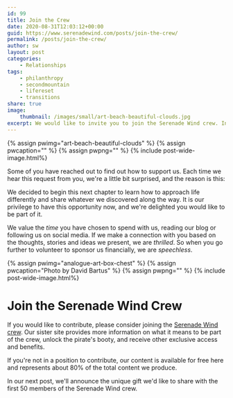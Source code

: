 ```yaml
---
id: 99
title: Join the Crew
date: 2020-08-31T12:03:12+00:00
guid: https://www.serenadewind.com/posts/join-the-crew/
permalink: /posts/join-the-crew/
author: sw
layout: post
categories:
    - Relationships
tags:
    - philanthropy
    - secondmountain
    - lifereset
    - transitions
share: true
image:
    thumbnail: /images/small/art-beach-beautiful-clouds.jpg 
excerpt: We would like to invite you to join the Serenade Wind crew. In this post, find out what it means to be part of the crew, unlock the pirate's booty, and receive other exclusive access and benefits. 
---
```


{% assign pwimg="art-beach-beautiful-clouds" %}
{% assign pwcaption="" %}
{% assign pwpng="" %}
{% include post-wide-image.html%}

Some of you have reached out to find out how to support us. Each time we hear this request from you, we're a little bit surprised, and the reason is this: 

We decided to begin this next chapter to learn how to approach life differently and share whatever we discovered along the way. It is our privilege to have this opportunity now, and we're delighted you would like to be part of it.

We value the *time* you have chosen to spend with us, reading our blog or following us on social media. If we make a connection with you based on the thoughts, stories and ideas we present, we are *thrilled*. So when you go further to volunteer to sponsor us financially, we are *speechless*.

{% assign pwimg="analogue-art-box-chest" %}
{% assign pwcaption="Photo by David Bartus" %}
{% assign pwpng="" %}
{% include post-wide-image.html%}

# Join the Serenade Wind Crew

If you would like to contribute, please consider joining the [Serenade Wind crew](https://www.patreon.com/user?u=30149836&fan_landing=true). Our sister site provides more information on what it means to be part of the crew, unlock the pirate's booty, and receive other exclusive access and benefits. 

If you're not in a position to contribute, our content is available for free here and represents about 80% of the total content we produce. 

In our next post, we'll announce the unique gift we'd like to share with the first 50 members of the Serenade Wind crew.

